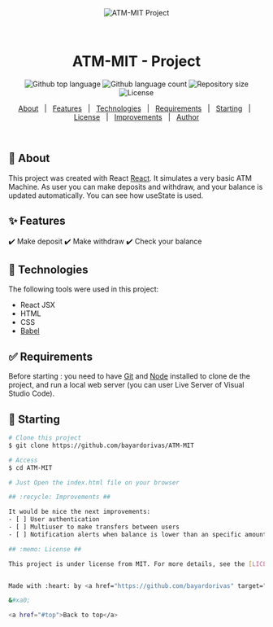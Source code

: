 ﻿<div align="center" id="top"> 
  <img src="./splash.png" alt="ATM-MIT Project" />

  &#xa0;

  <!-- <a href="https://realtimebustracker.netlify.app">Splash</a> -->
</div>

<h1 align="center">ATM-MIT - Project</h1>

<p align="center">
  <img alt="Github top language" src="https://img.shields.io/github/languages/top/bayardorivas/ATM-MIT?color=56BEB8">

  <img alt="Github language count" src="https://img.shields.io/github/languages/count/bayardorivas/ATM-MIT?color=56BEB8">

  <img alt="Repository size" src="https://img.shields.io/github/repo-size/bayardorivas/ATM-MIT?color=56BEB8">

  <img alt="License" src="https://img.shields.io/github/license/bayardorivas/ATM-MIT?color=56BEB8">

  <!-- <img alt="Github issues" src="https://img.shields.io/github/issues/bayardorivas/ATM-MIT?color=56BEB8" /> -->

  <!-- <img alt="Github forks" src="https://img.shields.io/github/forks/bayardorivas/ATM-MIT?color=56BEB8" /> -->

  <!-- <img alt="Github stars" src="https://img.shields.io/github/stars/bayardorivas/ATM-MIT?color=56BEB8" /> -->
</p>

<!-- Status -->

<!-- <h4 align="center"> 
	🚧  Real Time Bus Tracker 🚀 Under construction...  🚧
</h4> 

<hr> -->

<p align="center">
  <a href="#dart-about">About</a> &#xa0; | &#xa0; 
  <a href="#sparkles-features">Features</a> &#xa0; | &#xa0;
  <a href="#rocket-technologies">Technologies</a> &#xa0; | &#xa0;
  <a href="#white_check_mark-requirements">Requirements</a> &#xa0; | &#xa0;
  <a href="#checkered_flag-starting">Starting</a> &#xa0; | &#xa0;
  <a href="#memo-license">License</a> &#xa0; | &#xa0;
  <a href="#recycle-improvements">Improvements</a> &#xa0; | &#xa0;	
  <a href="https://github.com/bayardorivas" target="_blank">Author</a>
</p>

<br>

## :dart: About ##

This project was created with React [React](https://en.reactjs.org/). It simulates a very basic ATM Machine. As user you can make deposits and withdraw, and your balance is updated automatically. You can see how useState is used.

## :sparkles: Features ##

:heavy_check_mark: Make deposit
:heavy_check_mark: Make withdraw
:heavy_check_mark: Check your balance

## :rocket: Technologies ##

The following tools were used in this project:

- React JSX 
- HTML
- CSS
- [Babel](https://babeljs.io/)

## :white_check_mark: Requirements ##

Before starting : you need to have [Git](https://git-scm.com) and [Node](https://nodejs.org/en/) installed to clone de the project, and run a local web server (you can user Live Server of Visual Studio Code).

## :checkered_flag: Starting ##

```bash
# Clone this project
$ git clone https://github.com/bayardorivas/ATM-MIT

# Access
$ cd ATM-MIT

# Just Open the index.html file on your browser

## :recycle: Improvements ##

It would be nice the next improvements:
- [ ] User authentication
- [ ] Multiuser to make transfers between users
- [ ] Notification alerts when balance is lower than an specific amount

## :memo: License ##

This project is under license from MIT. For more details, see the [LICENSE](LICENSE.md) file.


Made with :heart: by <a href="https://github.com/bayardorivas" target="_blank">Bayardo Rivas</a>

&#xa0;

<a href="#top">Back to top</a>
